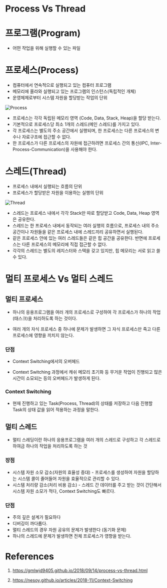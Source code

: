 # Process Vs Thread

# 프로그램(Program)

- 어떤 작업을 위해 실행할 수 있는 파일

# 프로세스(Process)

- 컴퓨터에서 연속적으로 실행되고 있는 컴퓨터 프로그램
- 메모리에 올라와 실행되고 있는 프로그램의 인스턴스(독립적인 개체)
- 운영체제로부터 시스템 자원을 할당받는 작업의 단위

![Process](https://gmlwjd9405.github.io/images/os-process-and-thread/process.png)

- 프로세스는 각각 독립된 메모리 영역 (Code, Data, Stack, Heap)을 할당 받는다.
- 기본적으로 프로세스당 최소 1개의 스레드(메인 스레드)를 가지고 있다.
- 각 프로세스는 별도의 주소 공간에서 실행되며, 한 프로세스는 다른 프로세스의 변수나 자료구조에 접근할 수 없다.
- 한 프로세스가 다른 프로세스의 자원에 접근하려면 프로세스 간의 통신(IPC, Inter-Process-Communication)을 사용해야 한다.

# 스레드(Thread)

- 프로세스 내에서 실행되는 흐름의 단위
- 프로세스가 할당받은 자원을 이용하는 실행의 단위

![Thread](https://gmlwjd9405.github.io/images/os-process-and-thread/thread.png)

- 스레드는 프로세스 내에서 각각 Stack만 따로 할당받고 Code, Data, Heap 영역은 공유한다.
- 스레드는 한 프로세스 내에서 동작되는 여러 실행의 흐름으로, 프로세스 내의 주소 공간이나 자원들을 같은 프로세스 내에 스레드끼리 공유하면서 실행된다.
- 같은 프로세스 안에 있는 여러 스레드들은 같은 힙 공간을 공유한다. 반면에 프로세스는 다른 프로세스의 메모리에 직접 접근할 수 없다.
- 각각의 스레드는 별도의 레지스터와 스택을 갖고 있지만, 힙 메모리는 서로 읽고 쓸 수 있다.

# 멀티 프로세스 Vs 멀티 스레드

## 멀티 프로세스

- 하나의 응용프로그램을 여러 개의 프로세스로 구성하여 각 프로세스가 하나의 작업(태스크)을 처리하도록 하는 것이다.

- 여러 개의 자식 프로세스 중 하나에 문제가 발생하면 그 자식 프로세스만 죽고 다른 프로세스에 영향을 끼치지 않는다.

### 단점

- Context Switching에서의 오버헤드

- Context Switching 과정에서 캐쉬 메모리 초기화 등 무거운 작업이 진행되고 많은 시간이 소모되는 등의 오버헤드가 발생하게 된다.

### Context Switching

- 현재 진행하고 있는 Task(Process, Thread)의 상태를 저장하고 다음 진행할 Task의 상태 값을 읽어 적용하는 과정을 말한다.

## 멀티 스레드

- 멀티 스레딩이란 하나의 응용프로그램을 여러 개의 스레드로 구성하고 각 스레드로 하여금 하나의 작업을 처리하도록 하는 것

### 장점

- 시스템 자원 소모 감소(자원의 효율성 증대) - 프로세스를 생성하여 자원을 할당하는 시스템 콜이 줄어들어 자원을 효율적으로 관리할 수 있다.
- 시스템 처리량 감소(처리 비용 감소) - 스레드 간 데이터를 주고 받는 것이 간단해서 시스템 자원 소모가 적다, Context Switching도 빠르다.

### 단점

- 주의 깊은 설계가 필요하다
- 디버깅이 까다롭다.
- 멀티 스레드의 경우 자원 공유의 문제가 발생한다 (동기화 문제)
- 하나의 스레드에 문제가 발생하면 전체 프로세스가 영향을 받는다.


# References 

1. https://gmlwjd9405.github.io/2018/09/14/process-vs-thread.html

2. https://nesoy.github.io/articles/2018-11/Context-Switching